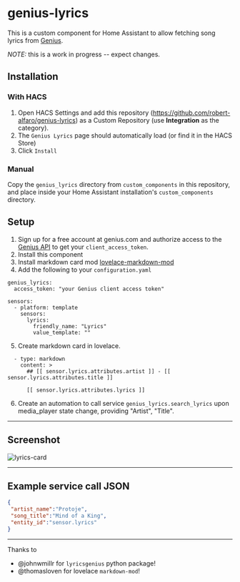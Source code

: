 # genius-lyrics

This is a custom component for Home Assistant to allow fetching song lyrics from [Genius](https://genius.com).

*NOTE:* this is a work in progress -- expect changes.


## Installation

### With HACS
1. Open HACS Settings and add this repository (https://github.com/robert-alfaro/genius-lyrics) as a Custom Repository (use **Integration** as the category).
2. The `Genius Lyrics` page should automatically load (or find it in the HACS Store)
3. Click `Install`

### Manual
Copy the `genius_lyrics` directory from `custom_components` in this repository, and place inside your Home Assistant installation's `custom_components` directory.


## Setup

1. Sign up for a free account at genius.com and authorize access to the [Genius API](http://genius.com/api-clients) to get your `client_access_token`.
2. Install this component
3. Install markdown card mod [lovelace-markdown-mod](https://github.com/thomasloven/lovelace-markdown-mod)
4. Add the following to your `configuration.yaml`

```
genius_lyrics:
  access_token: "your Genius client access token"

sensors:
  - platform: template
    sensors:
      lyrics:
        friendly_name: "Lyrics"
        value_template: ""
```

5. Create markdown card in lovelace.

```
  - type: markdown
    content: >
      ## [[ sensor.lyrics.attributes.artist ]] - [[ sensor.lyrics.attributes.title ]]

      [[ sensor.lyrics.attributes.lyrics ]]
```

6. Create an automation to call service `genius_lyrics.search_lyrics` upon media_player state change, providing "Artist", "Title".

---

## Screenshot

![lyrics-card](/lyrics-card.png)

---

## Example service call JSON

```json
{
 "artist_name":"Protoje",
 "song_title":"Mind of a King",
 "entity_id":"sensor.lyrics"
}
```

---

Thanks to
 - @johnwmillr for `lyricsgenius` python package!
 - @thomasloven for lovelace `markdown-mod`!
